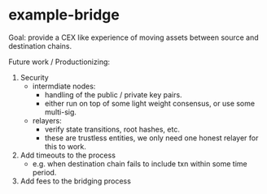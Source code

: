 # example-bridge

Goal: provide a CEX like experience of moving assets between source and destination chains.

Future work / Productionizing:
1. Security 
   - intermdiate nodes: 
      - handling of the public / private key pairs. 
      - either run on top of some light weight consensus, or use some multi-sig.
   - relayers: 
      - verify state transitions, root hashes, etc. 
      - these are trustless entities, we only need one honest relayer for this to work. 
2. Add timeouts to the process
   - e.g. when destination chain fails to include txn within some time period.
3. Add fees to the bridging process

